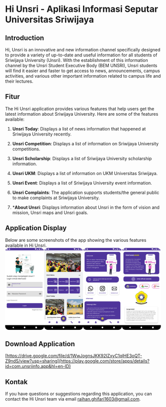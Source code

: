 # Hi Unsri - Aplikasi Informasi Seputar Universitas Sriwijaya

## Introduction

Hi, Unsri is an innovative and new information channel specifically designed to provide a variety of up-to-date and useful information for all students of Sriwijaya University (Unsri). With the establishment of this information channel by the Unsri Student Executive Body (BEM UNSRI), Unsri students will find it easier and faster to get access to news, announcements, campus activities, and various other important information related to campus life and their lectures.


## Fitur

The Hi Unsri application provides various features that help users get the latest information about Sriwijaya University. Here are some of the features available:

1. **Unsri Today**: Displays a list of news information that happened at Sriwijaya University recently.

2. **Unsri Competition**: Displays a list of information on Sriwijaya University competitions.

3. **Unsri Scholarship**: Displays a list of Sriwijaya University scholarship information.

4. **Unsri UKM**: Displays a list of information on UKM Universitas Sriwijaya.

5. **Unsri Event**: Displays a list of Sriwijaya University event information.

6. **Unsri Complaints**: The application supports students/the general public to make complaints at Sriwijaya University.

7. ***About Unsri**: Displays information about Unsri in the form of vision and mission, Unsri maps and Unsri goals.


## Application Display
Below are some screenshots of the app showing the various features available in Hi Unsri.
![architecture](hiunsri.png)

## Download Application
[https://drive.google.com/file/d/1WwJognsJKK92IZxyC1qlHE3oQT-Z9ndS/view?usp=sharing](https://play.google.com/store/apps/details?id=com.unsriinfo.app&hl=en-ID)

## Kontak
If you have questions or suggestions regarding this application, you can contact the Hi Unsri team via email raihan.ghifari1603@gmail.com.
